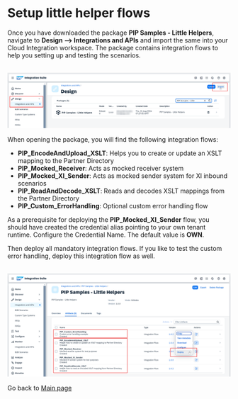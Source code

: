 # Setup little helper flows

Once you have downloaded the package **PIP Samples - Little Helpers**, navigate to **Design --> Integrations and APIs** and import the same into your Cloud Integration workspace. The package contains integration flows to help you setting up and testing the scenarios.

<br>![](/images/04_01_ImportLittleHelpers.png)

When opening the package, you will find the following integration flows:

- **PIP_EncodeAndUpload_XSLT**: Helps you to create or update an XSLT mapping to the Partner Directory
- **PIP_Mocked_Receiver**: Acts as mocked receiver system
- **PIP_Mocked_XI_Sender**: Acts as mocked sender system for XI inbound scenarios
- **PIP_ReadAndDecode_XSLT**: Reads and decodes XSLT mappings from the Partner Directory
- **PIP_Custom_ErrorHandling**: Optional custom error handling flow

As a prerequisite for deploying the **PIP_Mocked_XI_Sender** flow, you should have created the credential alias pointing to your own tenant runtime. Configure the Credential Name. The default value is **OWN**.

Then deploy all mandatory integration flows. If you like to test the custom error handling, deploy this integration flow as well.

<br>![](/images/04_02_DeployLittleHelpers.png)

Go back to [Main page](../../README.md)

